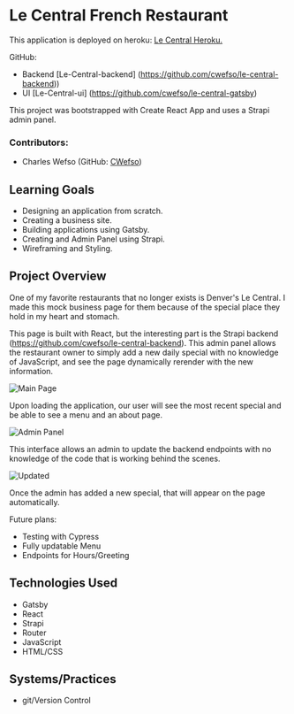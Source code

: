 # Le Central French Restaurant

  This application is deployed on heroku: [Le Central Heroku.](https://le-central-gatsby.herokuapp.com/)

GitHub: 
- Backend [Le-Central-backend] (https://github.com/cwefso/le-central-backend))
- UI [Le-Central-ui] (https://github.com/cwefso/le-central-gatsby)

This project was bootstrapped with Create React App and uses a Strapi admin panel.
   

### Contributors:
  - Charles Wefso (GitHub: [CWefso](https://github.com/cwefso))

## Learning Goals
  - Designing an application from scratch.
  - Creating a business site.
  - Building applications using Gatsby.
  - Creating and Admin Panel using Strapi.
  - Wireframing and Styling.

## Project Overview
  One of my favorite restaurants that no longer exists is Denver's Le Central. I made this mock business page for them because of the special place they hold in my heart and stomach. 
  
  This page is built with React, but the interesting part is the Strapi backend (https://github.com/cwefso/le-central-backend). This admin panel allows the restaurant owner to simply add a new daily special with no knowledge of JavaScript, and see the page dynamically rerender with the new information.


![Main Page](https://i.imgur.com/Cmmfaoe.png?1)

  Upon loading the application, our user will see the most recent special and be able to see a menu and an about page. 
  
![Admin Panel](https://i.imgur.com/WvYq7Gg.png?1)

  This interface allows an admin to update the backend endpoints with no knowledge of the code that is working behind the scenes.

![Updated](https://i.imgur.com/2GrulNQ.png?1)

  Once the admin has added a new special, that will appear on the page automatically.

Future plans:

- Testing with Cypress
- Fully updatable Menu
- Endpoints for Hours/Greeting

## Technologies Used
  - Gatsby
  - React
  - Strapi
  - Router
  - JavaScript
  - HTML/CSS

## Systems/Practices
  - git/Version Control
